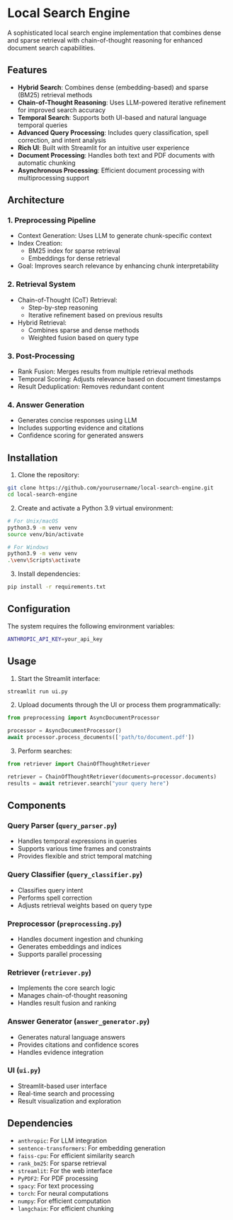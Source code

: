 # Local Search Engine

A sophisticated local search engine implementation that combines dense and sparse retrieval with chain-of-thought reasoning for enhanced document search capabilities.

## Features

- **Hybrid Search**: Combines dense (embedding-based) and sparse (BM25) retrieval methods
- **Chain-of-Thought Reasoning**: Uses LLM-powered iterative refinement for improved search accuracy
- **Temporal Search**: Supports both UI-based and natural language temporal queries
- **Advanced Query Processing**: Includes query classification, spell correction, and intent analysis
- **Rich UI**: Built with Streamlit for an intuitive user experience
- **Document Processing**: Handles both text and PDF documents with automatic chunking
- **Asynchronous Processing**: Efficient document processing with multiprocessing support

## Architecture

### 1. Preprocessing Pipeline
- Context Generation: Uses LLM to generate chunk-specific context
- Index Creation:
  - BM25 index for sparse retrieval
  - Embeddings for dense retrieval
- Goal: Improves search relevance by enhancing chunk interpretability

### 2. Retrieval System
- Chain-of-Thought (CoT) Retrieval:
  - Step-by-step reasoning
  - Iterative refinement based on previous results
- Hybrid Retrieval:
  - Combines sparse and dense methods
  - Weighted fusion based on query type

### 3. Post-Processing
- Rank Fusion: Merges results from multiple retrieval methods
- Temporal Scoring: Adjusts relevance based on document timestamps
- Result Deduplication: Removes redundant content

### 4. Answer Generation
- Generates concise responses using LLM
- Includes supporting evidence and citations
- Confidence scoring for generated answers

## Installation

1. Clone the repository:
```bash
git clone https://github.com/yourusername/local-search-engine.git
cd local-search-engine
```

2. Create and activate a Python 3.9 virtual environment:
```bash
# For Unix/macOS
python3.9 -m venv venv
source venv/bin/activate

# For Windows
python3.9 -m venv venv
.\venv\Scripts\activate
```

3. Install dependencies:
```bash
pip install -r requirements.txt
```

## Configuration

The system requires the following environment variables:
```bash
ANTHROPIC_API_KEY=your_api_key
```

## Usage

1. Start the Streamlit interface:
```bash
streamlit run ui.py
```

2. Upload documents through the UI or process them programmatically:
```python
from preprocessing import AsyncDocumentProcessor

processor = AsyncDocumentProcessor()
await processor.process_documents(['path/to/document.pdf'])
```

3. Perform searches:
```python
from retriever import ChainOfThoughtRetriever

retriever = ChainOfThoughtRetriever(documents=processor.documents)
results = await retriever.search("your query here")
```

## Components

### Query Parser (`query_parser.py`)
- Handles temporal expressions in queries
- Supports various time frames and constraints
- Provides flexible and strict temporal matching

### Query Classifier (`query_classifier.py`)
- Classifies query intent
- Performs spell correction
- Adjusts retrieval weights based on query type

### Preprocessor (`preprocessing.py`)
- Handles document ingestion and chunking
- Generates embeddings and indices
- Supports parallel processing

### Retriever (`retriever.py`)
- Implements the core search logic
- Manages chain-of-thought reasoning
- Handles result fusion and ranking

### Answer Generator (`answer_generator.py`)
- Generates natural language answers
- Provides citations and confidence scores
- Handles evidence integration

### UI (`ui.py`)
- Streamlit-based user interface
- Real-time search and processing
- Result visualization and exploration

## Dependencies

- `anthropic`: For LLM integration
- `sentence-transformers`: For embedding generation
- `faiss-cpu`: For efficient similarity search
- `rank_bm25`: For sparse retrieval
- `streamlit`: For the web interface
- `PyPDF2`: For PDF processing
- `spacy`: For text processing
- `torch`: For neural computations
- `numpy`: For efficient computation
- `langchain`: For efficient chunking
